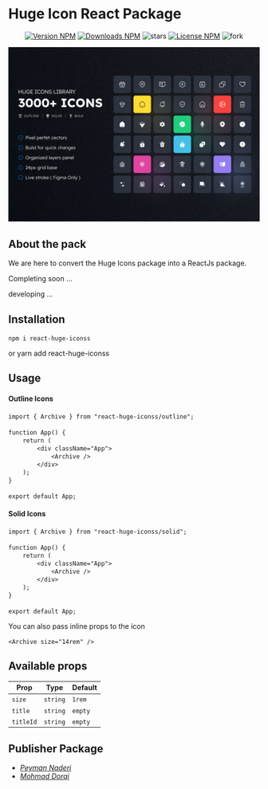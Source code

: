 # Huge Icon React Package

<div align="center">

[![Version NPM](https://img.shields.io/npm/v/react-huge-iconss?label=version&color=blue&style=flat)](https://www.npmjs.com/package/react-huge-iconss)
[![Downloads NPM](https://img.shields.io/npm/dw/react-huge-iconss?label=downloads npm)](https://www.npmjs.com/package/react-huge-iconss)
![stars](https://img.shields.io/github/stars/zero-icons/huge-icons?color=gold&style=flat)
[![License NPM](https://img.shields.io/npm/l/react-huge-iconss?color=green&style=flat)](https://www.npmjs.com/package/react-huge-iconss)
![fork](https://img.shields.io/github/forks/zero-icons/huge-icons?color=purple&style=flat)

![](cover.jpg)

</div>

## About the pack

We are here to convert the Huge Icons package into a ReactJs package.

Completing soon ...

developing ...

## Installation

    npm i react-huge-iconss
or
    yarn add react-huge-iconss

## Usage

#### Outline Icons

```JSX
import { Archive } from "react-huge-iconss/outline";

function App() {
	return (
		<div className="App">
			<Archive />
		</div>
	);
}

export default App;
```

#### Solid Icons

```JSX
import { Archive } from "react-huge-iconss/solid";

function App() {
	return (
		<div className="App">
			<Archive />
		</div>
	);
}

export default App;
```

You can also pass inline props to the icon

```JSX
<Archive size="14rem" />
```

## Available props

| Prop      | Type     | Default |
| --------- | -------- | ------- |
| `size`    | `string` | `1rem`  |
| `title`   | `string` | `empty` |
| `titleId` | `string` | `empty` |

## Publisher Package

-   _[Peyman Naderi](https://github.com/peymanath)_
-   _[Mohmad Dorqi](https://github.com/mohmad-dorqi)_
